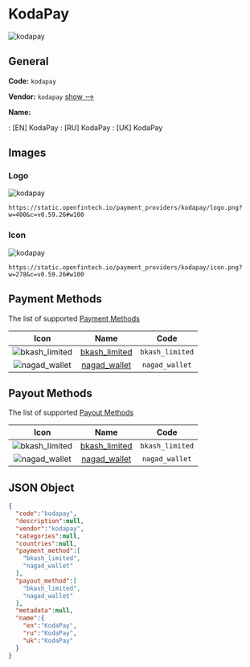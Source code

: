 
# KodaPay 
![kodapay](https://static.openfintech.io/payment_providers/kodapay/logo.png?w=400&c=v0.59.26#w100)  

## General 
 
**Code:** `kodapay` 
 
**Vendor:** `kodapay` [show -->](/vendors/kodapay/) 
 
**Name:** 
 
:	[EN] KodaPay 
:	[RU] KodaPay 
:	[UK] KodaPay 
 

## Images 

### Logo 
 
![kodapay](https://static.openfintech.io/payment_providers/kodapay/logo.png?w=400&c=v0.59.26#w100)  

```
https://static.openfintech.io/payment_providers/kodapay/logo.png?w=400&c=v0.59.26#w100
```  

### Icon 
 
![kodapay](https://static.openfintech.io/payment_providers/kodapay/icon.png?w=278&c=v0.59.26#w100)  

```
https://static.openfintech.io/payment_providers/kodapay/icon.png?w=278&c=v0.59.26#w100
```  

## Payment Methods 
 
The list of supported [Payment Methods](/payment-methods/) 

|Icon|Name|Code| 
|:---:|:---:|:---:| 
|![bkash_limited](https://static.openfintech.io/payment_methods/bkash_limited/icon.png?w=278&c=v0.59.26#w100) |[bkash_limited](/payment-methods/bkash_limited/)|`bkash_limited`| 
|![nagad_wallet](https://static.openfintech.io/payment_methods/nagad_wallet/icon.png?w=278&c=v0.59.26#w100) |[nagad_wallet](/payment-methods/nagad_wallet/)|`nagad_wallet`| 
 

## Payout Methods 
 
The list of supported [Payout Methods](/payout-methods/) 

|Icon|Name|Code| 
|:---:|:---:|:---:| 
|![bkash_limited](https://static.openfintech.io/payout_methods/bkash_limited/icon.png?w=278&c=v0.59.26#w40) |[bkash_limited](payout-methodsbkash_limited/)|`bkash_limited`| 
|![nagad_wallet](https://static.openfintech.io/payout_methods/nagad_wallet/icon.svg?w=278&c=v0.59.26#w40) |[nagad_wallet](payout-methodsnagad_wallet/)|`nagad_wallet`| 
 

## JSON Object 

```json
{
  "code":"kodapay",
  "description":null,
  "vendor":"kodapay",
  "categories":null,
  "countries":null,
  "payment_method":[
    "bkash_limited",
    "nagad_wallet"
  ],
  "payout_method":[
    "bkash_limited",
    "nagad_wallet"
  ],
  "metadata":null,
  "name":{
    "en":"KodaPay",
    "ru":"KodaPay",
    "uk":"KodaPay"
  }
}
```  
